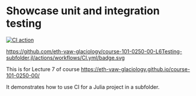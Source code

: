# Showcase unit and integration testing

[![CI action](https://github.com/eth-vaw-glaciology/course-101-0250-00-L6Testing-subfolder.jl/actions/workflows/CI.yml/badge.svg)](https://github.com/eth-vaw-glaciology/course-101-0250-00-L6Testing-subfolder.jl/actions/workflows/CI.yml)

https://github.com/eth-vaw-glaciology/course-101-0250-00-L6Testing-subfolder.jl/actions/workflows/CI.yml/badge.svg

This is for Lecture 7 of course
https://eth-vaw-glaciology.github.io/course-101-0250-00/

It demonstrates how to use CI for a Julia project in a subfolder.
